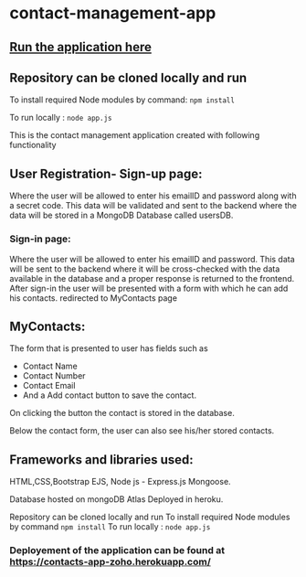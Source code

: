 
# contact-management-app


## [Run the application here](https://contacts-app-zoho.herokuapp.com/)


## Repository can be cloned locally and run

To install required Node modules by command: ` npm install `


To run locally :  ` node app.js `

This is the contact management application created with following functionality



###
## User Registration- Sign-up page:

Where the user will be allowed to enter his emailID and password along with a secret code. This data will be validated and sent to the backend where the data will be stored in a MongoDB Database called usersDB.

### Sign-in page:

Where the user will be allowed to enter his emailID and password. This data will be sent to the backend where it will be cross-checked with the data available in the database and a proper response is returned to the frontend. After sign-in the user will be presented with a form with which he can add his contacts. redirected to MyContacts page

## MyContacts:

The form that is presented to user has fields such as
- Contact Name
- Contact Number
- Contact Email
- And a Add contact button to save the contact. 

On clicking the button the contact is stored in the database.

Below the contact form, the user can also see his/her stored contacts.

## Frameworks and libraries used:

HTML,CSS,Bootstrap 
EJS, Node js - Express.js
Mongoose.



Database hosted on mongoDB Atlas
Deployed in heroku.

Repository can be cloned locally and run To install required Node modules by command `npm install` To run locally : `node app.js`
 ### Deployement of the application can be found at  https://contacts-app-zoho.herokuapp.com/


       
